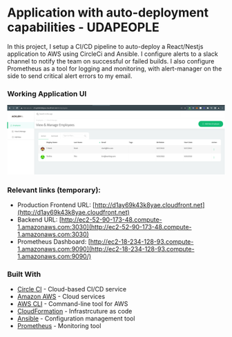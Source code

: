 # Application with auto-deployment capabilities - UDAPEOPLE
In this project, I setup a CI/CD pipeline to auto-deploy a React/Nestjs application to AWS using CircleCi and Ansible. I configure alerts to a slack channel to notify the team on successful or failed builds.
I also configure Prometheus as a tool for logging and monitoring, with alert-manager on the side to send critical alert errors to my email.

### Working Application UI
![Udapeople UI](./img/Working_Application.png)

### Relevant links (temporary):

- Production Frontend URL: [http://d1ay69k43k8yae.cloudfront.net](http://d1ay69k43k8yae.cloudfront.net)
- Backend URL: [http://ec2-52-90-173-48.compute-1.amazonaws.com:3030](http://ec2-52-90-173-48.compute-1.amazonaws.com:3030)
- Prometheus Dashboard: [http://ec2-18-234-128-93.compute-1.amazonaws.com:9090](http://ec2-18-234-128-93.compute-1.amazonaws.com:9090/)

### Built With

- [Circle CI](www.circleci.com) - Cloud-based CI/CD service
- [Amazon AWS](https://aws.amazon.com/) - Cloud services
- [AWS CLI](https://aws.amazon.com/cli/) - Command-line tool for AWS
- [CloudFormation](https://aws.amazon.com/cloudformation/) - Infrastrcuture as code
- [Ansible](https://www.ansible.com/) - Configuration management tool
- [Prometheus](https://prometheus.io/) - Monitoring tool
